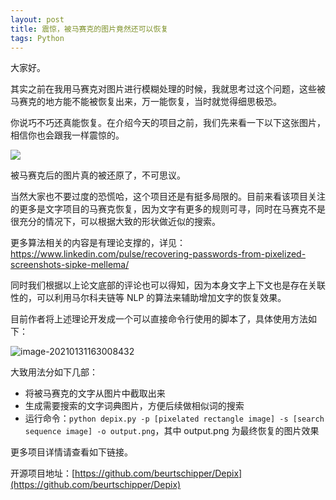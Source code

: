 ```yaml
---
layout: post
title: 震惊，被马赛克的图片竟然还可以恢复
tags: Python
---
```


大家好。

其实之前在我用马赛克对图片进行模糊处理的时候，我就思考过这个问题，这些被马赛克的地方能不能被恢复出来，万一能恢复，当时就觉得细思极恐。

你说巧不巧还真能恢复。在介绍今天的项目之前，我们先来看一下以下这张图片，相信你也会跟我一样震惊的。

![](https://7465-test-3c9b5e-books-1301492295.tcb.qcloud.la/images/compress_Recovering_prototype_latest.png)

被马赛克后的图片真的被还原了，不可思议。

当然大家也不要过度的恐慌哈，这个项目还是有挺多局限的。目前来看该项目关注的更多是文字项目的马赛克恢复，因为文字有更多的规则可寻，同时在马赛克不是很充分的情况下，可以根据大致的形状做近似的搜索。

更多算法相关的内容是有理论支撑的，详见：https://www.linkedin.com/pulse/recovering-passwords-from-pixelized-screenshots-sipke-mellema/

同时我们根据以上论文底部的评论也可以得知，因为本身文字上下文也是存在关联性的，可以利用马尔科夫链等 NLP 的算法来辅助增加文字的恢复效果。

目前作者将上述理论开发成一个可以直接命令行使用的脚本了，具体使用方法如下：

![image-20210131163008432](https://7465-test-3c9b5e-books-1301492295.tcb.qcloud.la/images/compress_image-20210131163008432.png)

大致用法分如下几部：

* 将被马赛克的文字从图片中截取出来
* 生成需要搜索的文字词典图片，方便后续做相似词的搜索
* 运行命令：`python depix.py -p [pixelated rectangle image] -s [search sequence image] -o output.png`，其中 output.png 为最终恢复的图片效果

更多项目详情请查看如下链接。

开源项目地址：[https://github.com/beurtschipper/Depix](https://github.com/beurtschipper/Depix)
